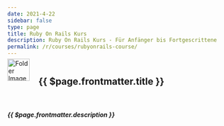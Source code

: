 ```yaml
---
date: 2021-4-22
sidebar: false
type: page
title: Ruby On Rails Kurs
description: Ruby On Rails Kurs - Für Anfänger bis Fortgescrittene
permalink: /r/courses/rubyonrails-course/
---
```

<div id="rubyonrails-course-page">
<div style="display: flex;">
<img :src="$withBase('/assets/img/videofolder_99361-512.png')" alt="Folder Image" width="50px" height="50px" style="margin: -10px 20px 0 0;">
<h2>{{ $page.frontmatter.title }}</h2>
</div>
<br>
<h5>{{ $page.frontmatter.description }}</h5>


<RubyOnRailsCourseIndex />
</div>
